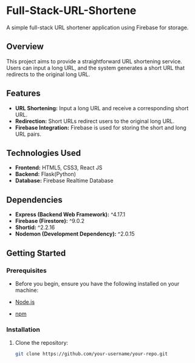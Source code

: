 # Full-Stack-URL-Shortene

A simple full-stack URL shortener application using Firebase for storage.

## Overview

This project aims to provide a straightforward URL shortening service. Users can input a long URL, and the system generates a short URL that redirects to the original long URL.

## Features

- **URL Shortening:** Input a long URL and receive a corresponding short URL.
- **Redirection:** Short URLs redirect users to the original long URL.
- **Firebase Integration:** Firebase is used for storing the short and long URL pairs.

## Technologies Used

- **Frontend:** HTML5, CSS3, React JS
- **Backend:** Flask(Python)
- **Database:** Firebase Realtime Database

## Dependencies

- **Express (Backend Web Framework):** ^4.17.1
- **Firebase (Firestore):** ^9.0.2
- **Shortid:** ^2.2.16
- **Nodemon (Development Dependency):** ^2.0.15

## Getting Started

### Prerequisites

- Before you begin, ensure you have the following installed on your machine:

- [Node.js](https://nodejs.org/en/)
- [npm](https://www.npmjs.com/)

### Installation

1. Clone the repository:

   ```bash
   git clone https://github.com/your-username/your-repo.git
